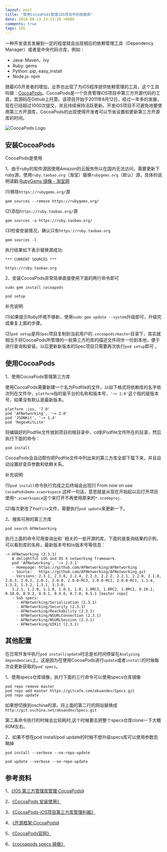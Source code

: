 ```yaml
---
layout: post
title: "使用CocoaPods管理iOS项目中的依赖库"
date: 2014-08-13 23:13:28 +0800
comments: true
tags: iOS
---
```


一种开发语言发展到一定的程度就会出现相应的依赖管理工具（Dependency Manager）或者是中央代码仓库，例如：

- Java: Maven，Ivy
- Ruby: gems
- Python: pip, easy_install
- Node.js: npm

随着iOS开发者的增加，业界也出现了为iOS程序提供依赖管理的工具，这个工具叫做：[CocoaPods](http://cocoapods.org)。CocoaPods是一个负责管理iOS项目中第三方开源代码的工具，其源码在Github上托管。该项目开始于2011年8月12日，经过一年多的发展，现在已经超过1000次提交，并且持续保持活跃更新。开发iOS项目不可避免地要使用第三方开源库，CocoaPods的出现使得开发者可以节省设置和更新第三方开源库的时间。

![CocoaPods Logo](/images/ios_cocoapods/cocoapods_logo.png)


## 安装CocoaPods

CocoaPods是使用

1、由于ruby的软件源因使用Amazon的云服务所以在国内无法访问，需要更新下ruby源，使用`ruby.taobao.org`（淘宝）替换`rubygems.org`（默认）源，具体的说明请戳:[RubyGems 镜像 - 淘宝网](http://ruby.taobao.org)

(1)移除`https://rubygems.org/`源

`gem sources --remove https://rubygems.org/`

(2)添加`https://ruby.taobao.org/`源

`gem sources -a https://ruby.taobao.org/`

(3)检查安装情况，确认只有`https://ruby.taobao.org`

`gem sources -l`

执行结果如下表示替换源成功:

```
*** CURRENT SOURCES ***

https://ruby.taobao.org
```

2、安装CocoaPods非常简单直接使用下面的两行命令即可

`sudo gem install cocoapods`

`pod setup`

补充说明:

(1)如果提示Ruby环境不够新，使用`sudo gem update --system`升级即可，升级完成重复上面的步骤。

(2)`pod setup`是将`Spec`项目复制到当前用户的`.cocoapods/master`目录下，其实就相当于将CocoaPods所管理的一些第三方的库的描述文件同步一份到本地，便于进行查询和安装，以后更新新版本的Spec项目只需要再次执行`pod setup`即可 。


## 使用CocoaPods

1、使用CocoaPods管理第三方库

使用CocoaPods需要新建一个名为Podfile的文件，以如下格式将依赖库的名字依次列在文件中，`platform`指的是平台的名称和版本号，`'~> 2.0'`这个指的是版本号，如果没有默认是最新版本。

```
platform :ios, '7.0'
pod 'AFNetworking', '~> 2.0'
pod 'JSONKit', '~> 1.4'
pod 'RegexKitLite'
```
将编辑好的Podfile文件放到项目的根目录中，cd到Podfile文件所在的目录，然后执行下面的命令：

`pod install`

CocoaPods会自动帮你把Podfile文件中列出来的第三方库全部下载下来，并且自动设置好变异参数和依赖关系。

补充说明:

(1)`pod install`命令执行完成之后终端会出现[!] From now on use `CocoaPodsDemo.xcworkspace`.这样一句话，意思就是从现在开始起以后打开项目使用`*.xcworkspace`这个来打开不再使用原来的`*.xcodeproj`.

(2)每次更改了`Podfile`文件，需要执行`pod update`来更新一下。

2、搜索可用的第三方库

`pod search AFNetworking`

执行上面的命令可用查询出和``相关的一些开源的库，下面的是查询结果的示例，可以看到库的名称，最新版本号和lis版本号等信息：

```
-> AFNetworking (2.3.1)
   A delightful iOS and OS X networking framework.
   pod 'AFNetworking', '~> 2.3.1'
   - Homepage: https://github.com/AFNetworking/AFNetworking
   - Source:   https://github.com/AFNetworking/AFNetworking.git
   - Versions: 2.3.1, 2.3.0, 2.2.4, 2.2.3, 2.2.2, 2.2.1, 2.2.0, 2.1.0, 2.0.3, 2.0.2, 2.0.1, 2.0.0, 2.0.0-RC3, 2.0.0-RC2, 2.0.0-RC1, 1.3.4, 1.3.3, 1.3.2, 1.3.1, 1.3.0,
   1.2.1, 1.2.0, 1.1.0, 1.0.1, 1.0, 1.0RC3, 1.0RC2, 1.0RC1, 0.10.1, 0.10.0, 0.9.2, 0.9.1, 0.9.0, 0.7.0, 0.5.1 [master repo]
   - Sub specs:
     - AFNetworking/Serialization (2.3.1)
     - AFNetworking/Security (2.3.1)
     - AFNetworking/Reachability (2.3.1)
     - AFNetworking/NSURLConnection (2.3.1)
     - AFNetworking/NSURLSession (2.3.1)
     - AFNetworking/UIKit (2.3.1)
```

## 其他配置

在日常开发中执行`pod install/update`时总是长时间停留在`Analyzing dependencies`上。这是因为在使用CocoaPods进行`update`或者`install`的时候每次会更新获取的`pod specs`。

1、使用specs仓库镜像，执行下面的三行命令可以使用specs仓库镜像

```
pod repo remove master
pod repo add master https://gitcafe.com/akuandev/Specs.git
pod repo update
```

如果想切换到oschina的源，将上面的第二行的网站替换成`http://git.oschina.net/akuandev/Specs.git`

第二条命令执行的时候会比较耗时,这个时候要去把整个specs仓库clone一下大概60M左右。

2、如果不想在pod install/pod update的时候不想升级specs库可以使用参数忽略掉

`pod install --verbose --no-repo-update`

`pod update --verbose --no-repo-update`


## 参考资料

1、[《IOS 第三方管理库管理 CocoaPods》](http://www.cnblogs.com/superhappy/archive/2013/04/23/3038493.html)

2、[《CocoaPods 安装使用》](http://zl4393753.iteye.com/blog/1838824)

3、[《CocoaPods-iOS项目第三方库管理利器》](http://tiyanzhimei.com/index.php/cocoapods-ios-xiang-mu-di-san-fang-ku-guan-li-li-qi/)

4、[《开源框架:CocoaPods》](http://blog.csdn.net/ysy441088327/article/details/8611731)

5、[《CocoaPods官网》](http://cocoapods.org)

6、[《cocoapods specs 镜像》](http://akinliu.github.io/2014/05/03/cocoapods-specs-/)

